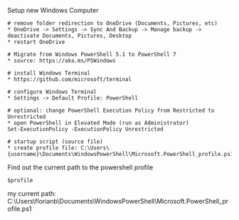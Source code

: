 
Setup new Windows Computer
```
# remove folder redirection to OneDrive (Documents, Pictures, etc)
* OneDrive -> Settings -> Sync And Backup -> Manage backup -> deactivate Documents, Pictures, Desktop
* restart OneDrive

# Migrate from Windows PowerShell 5.1 to PowerShell 7
* source: https://aka.ms/PSWindows

# install Windows Terminal
* https://github.com/microsoft/terminal

# configure Windows Terminal
* Settings -> Default Profile: PowerShell

# optional: change PowerShell Execution Policy from Restricted to Unrestricted
* open PowerShell in Elevated Mode (run as Administrator)
Set-ExecutionPolicy -ExecutionPolicy Unrestricted

# startup script (source file)
* create profile file: C:\Users\{username}\Documents\WindowsPowerShell\Microsoft.PowerShell_profile.ps1
```


Find out the current path to the powershell profile
```
$profile
```
my current path: C:\Users\florianb\Documents\WindowsPowerShell\Microsoft.PowerShell_profile.ps1


